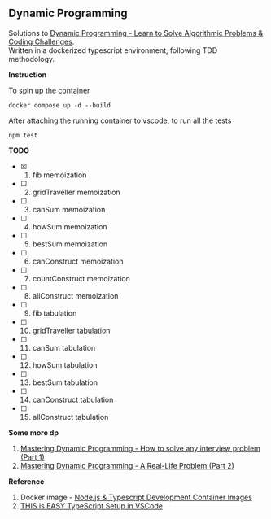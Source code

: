 ## Dynamic Programming

Solutions to [Dynamic Programming - Learn to Solve Algorithmic Problems & Coding Challenges](https://youtu.be/oBt53YbR9Kk?si=gQ3oz01wwZQWSsr_). </br>
Written in a dockerized typescript environment, following TDD methodology.

**Instruction**

To spin up the container
```
docker compose up -d --build
```

After attaching the running container to vscode, to run all the tests
```
npm test
```

**TODO** 
- [x] 1. fib memoization
- [ ] 2. gridTraveller memoization
- [ ] 3. canSum memoization
- [ ] 4. howSum memoization
- [ ] 5. bestSum memoization
- [ ] 6. canConstruct memoization
- [ ] 7. countConstruct memoization
- [ ] 8. allConstruct memoization
- [ ] 9. fib tabulation
- [ ] 10. gridTraveller tabulation
- [ ] 11. canSum tabulation
- [ ] 12. howSum tabulation
- [ ] 13. bestSum tabulation
- [ ] 14. canConstruct tabulation
- [ ] 15. allConstruct tabulation

**Some more dp**
1. [Mastering Dynamic Programming - How to solve any interview problem (Part 1)](https://www.youtube.com/watch?v=Hdr64lKQ3e4)
2. [Mastering Dynamic Programming - A Real-Life Problem (Part 2)](https://www.youtube.com/watch?v=rE5h11FwiVw)

**Reference**
1. Docker image - [Node.js & Typescript Development Container Images](https://hub.docker.com/r/microsoft/devcontainers-typescript-node)
2. [THIS is EASY TypeScript Setup in VSCode](https://youtu.be/4zdBk6wisxc?si=9K0iKyGEoJOilAH2)